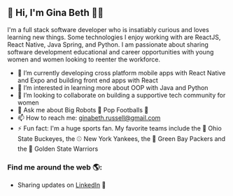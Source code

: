 ##  👋 Hi, I'm Gina Beth 👩‍💻

I'm a full stack software developer who is insatiably curious and loves learning new things. Some technologies I enjoy working with are ReactJS, React Native, Java Spring, and Python. I am passionate about sharing software development educational and career opportunities with young women and women looking to reenter the workforce. 

- 🔭 I’m currently developing cross platform mobile apps with React Native and Expo and building front end apps with React
- 🌱 I’m interested in learning more about OOP with Java and Python
- 👯 I’m looking to collaborate on building a supportive tech community for women
- 💬 Ask me about Big Robots 🤖 Pop Footballs 🏈 
- 📫 How to reach me: ginabeth.russell@gmail.com
- ⚡ Fun fact: I'm a huge sports fan. My favorite teams include the 🏈 Ohio State Buckeyes, the ⚾️ New York Yankees, the 🏈 Green Bay Packers and the 🏀 Golden State Warriors


### Find me around the web 🌎: 
- Sharing updates on <a href="https://www.linkedin.com/in/gina-beth-russell/">LinkedIn</a> 💼

